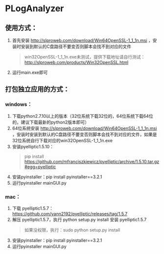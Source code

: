 # PLogAnalyzer

## 使用方式：
1. 首先安装 http://slproweb.com/download/Win64OpenSSL-1_1_1n.msi ，安装时安装到默认的C盘路径不要变否则脚本会找不到对应的文件
   > win32OpenSSL-1_1_1n.exe未测试，提供下载地址请自行测试：
http://slproweb.com/products/Win32OpenSSL.html
2. 运行main.exe即可

## 打包独立应用的方式：
### windows：
1. 下载python2.7.10以上的版本（32位系统下载32位的，64位系统下载64位的，建议下载最新的python2版本即可）
2. 64位系统安装 http://slproweb.com/download/Win64OpenSSL-1_1_1n.msi ，安装时安装到默认的C盘路径不要变否则脚本会找不到对应的文件，如果是32位系统自行下载对应的win32OpenSSL-1_1_1n.exe
3. 安装pyelliptic1.5.10：
   > pip install https://github.com/mfranciszkiewicz/pyelliptic/archive/1.5.10.tar.gz#egg=pyelliptic
4. 安装pyinstaller：pip install pyinstaller==3.2.1
5. 运行pyinstaller mainGUI.py

### mac：
1. 下载 pyelliptic1.5.7：https://github.com/yann2192/pyelliptic/releases/tag/1.5.7
2. 解压 pyelliptic1.5.7，执行 python setup.py install 安装 pyelliptic1.5.7
   > 如果没权限，执行：sudo python setup.py install
3. 安装pyinstaller：pip install pyinstaller==3.2.1
4. 运行pyinstaller mainGUI.py